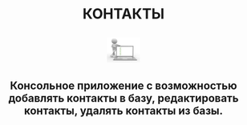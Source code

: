 <h1 align="center">КОНТАКТЫ</h1>
<h2 align="center"><img src="https://github.com/vadimsa3/contact-book/blob/master/src/main/resources/raw/using-method-procedure.jpg" height="50"/></h2>
<h2 align="center">Консольное приложение с возможностью добавлять контакты в базу, редактировать контакты, удалять контакты из базы.</h2>
